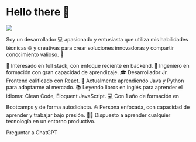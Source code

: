 # Hello there 🙌

![](https://github.com/halfrost/halfrost/blob/master/icons/header_.png)

Soy un desarrollador 💻 apasionado y entusiasta que utiliza mis habilidades técnicas 🌐 y creativas para crear soluciones innovadoras y compartir conocimiento valioso. 🌈

🧐 Interesado en full stack, con enfoque reciente en backend.
💼 Ingeniero en formación con gran capacidad de aprendizaje.
🎓 Desarrollador Jr. Frontend calificado con React.
🌱 Actualmente aprendiendo Java y Python para adaptarme al mercado.
📚 Leyendo libros en inglés para aprender el idioma: Clean Code, Eloquent JavaScript.
💻 Con 1 año de formación en Bootcamps y de forma autodidacta.
⛵ Persona enfocada, con capacidad de aprender y trabajar bajo presión.
✍🏻 Dispuesto a aprender cualquier tecnología en un entorno productivo.









Preguntar a ChatGPT

